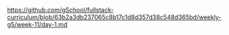 https://github.com/gSchool/fullstack-curriculum/blob/63b2a3db237065c8b17c1d8d357d38c548d365bd/weekly-g5/week-11/day-1.md
